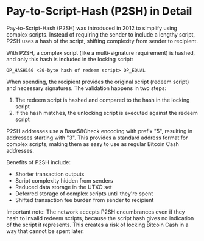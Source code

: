 # Pay-to-Script-Hash (P2SH) in Detail

Pay-to-Script-Hash (P2SH) was introduced in 2012 to simplify using complex scripts. Instead of requiring the sender to include a lengthy script, P2SH uses a hash of the script, shifting complexity from sender to recipient.

With P2SH, a complex script (like a multi-signature requirement) is hashed, and only this hash is included in the locking script:
```
OP_HASH160 <20-byte hash of redeem script> OP_EQUAL
```

When spending, the recipient provides the original script (redeem script) and necessary signatures. The validation happens in two steps:
1. The redeem script is hashed and compared to the hash in the locking script
2. If the hash matches, the unlocking script is executed against the redeem script

P2SH addresses use a Base58Check encoding with prefix "5", resulting in addresses starting with "3". This provides a standard address format for complex scripts, making them as easy to use as regular Bitcoin Cash addresses.

Benefits of P2SH include:
- Shorter transaction outputs
- Script complexity hidden from senders
- Reduced data storage in the UTXO set
- Deferred storage of complex scripts until they're spent
- Shifted transaction fee burden from sender to recipient

Important note: The network accepts P2SH encumbrances even if they hash to invalid redeem scripts, because the script hash gives no indication of the script it represents. This creates a risk of locking Bitcoin Cash in a way that cannot be spent later.